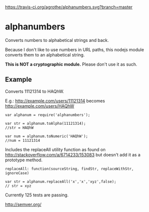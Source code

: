 https://travis-ci.org/agrothe/alphanumbers.svg?branch=master

# alphanumbers
Converts numbers to alphabetical strings and back.

Because I don't like to use numbers in URL paths, this nodejs module converts them to an alphabetical string.

**This is NOT a cryptographic module.** Please don't use it as such.

## Example

Converts 11121314 to HAQhW.

E.g.: http://example.com/users/11121314 becomes http://example.com/users/HAQhW

```
var alphanum = require('alphanumbers');

var str = alphanum.toAlpha(11121314);
//str = HAQhW

var num = alphanum.toNumeric('HAQhW');
//num = 11121314
```

Includes the replaceAll utility function as found on http://stackoverflow.com/a/6714233/153083 but doesn't add it as a prototype method.

`replaceAll: function(sourceString, findStr, replaceWithStr, ignoreCase)`

```
var str = alphanum.replaceAll('x','x','xyz',false); 
// str = xyz
```



Currently 125 tests are passing.

http://semver.org/
